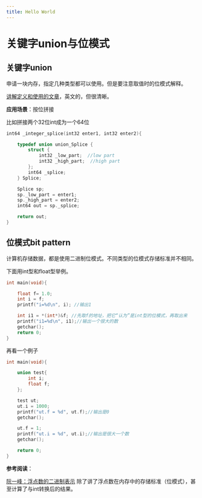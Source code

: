 ```yaml
---
title: Hello World
---
```

# 关键字union与位模式

## 关键字union
申请一块内存，指定几种类型都可以使用。但是要注意取值时的位模式解释。

[讲解定义和使用的文章](https://www.tutorialspoint.com/cprogramming/c_unions.htm)，英文的，但很清晰。

__应用场景__：按位拼接

比如拼接两个32位int成为一个64位
```cpp
int64 _integer_splice(int32 enter1, int32 enter2){

    typedef union union_Splice {
        struct {
            int32 _low_part;  //low part
            int32 _high_part;  //high part
        };
        int64 _splice;
    } Splice;

    Splice sp;
    sp._low_part = enter1;
    sp._high_part = enter2;
    int64 out = sp._splice;

    return out;
}
```

## 位模式bit pattern
计算机存储数据，都是使用二进制位模式。不同类型的位模式存储标准并不相同。

下面用int型和float型举例。

```cpp
int main(void){

	float f= 1.0;
	int i = f;
	printf("i=%d\n", i); //输出1

	int i1 = *(int*)&f; //先取f的地址，把它“认为”是int型的位模式，再取出来
	printf("i1=%d\n", i1);//输出一个很大的数
	getchar();
	return 0;
}
```

再看一个例子
```cpp
int main(void){

	union test{
		int i;
		float f;
	};

	test ut;
	ut.i = 1000;
	printf("ut.f = %d", ut.f);//输出是0
	getchar();

	ut.f = 1;
	printf("ut.i = %d", ut.i);//输出是很大一个数
	getchar();

	return 0;
}
```

__参考阅读__：

[阮一峰：浮点数的二进制表示](http://www.ruanyifeng.com/blog/2010/06/ieee_floating-point_representation.html)
除了讲了浮点数在内存中的存储标准（位模式），甚至计算了与int转换后的结果。
